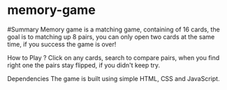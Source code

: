 # memory-game
#Summary
Memory game is a matching game, containing of 16 cards, the goal is to matching up 8 pairs, you can only open two cards at the same time, if you success the game is over!

How to Play ?
Click on any cards, search to compare pairs, when you find right one the pairs stay flipped, if you didn't keep try.

Dependencies
The game is built using simple HTML, CSS and JavaScript.
